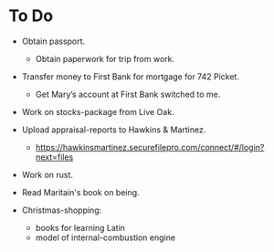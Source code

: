 # To Do

- Obtain passport.
  - Obtain paperwork for trip from work.

- Transfer money to First Bank for mortgage
  for 742 Picket.
  - Get Mary’s account at First Bank
    switched to me.

- Work on stocks-package from Live Oak.

- Upload appraisal-reports to Hawkins &
  Martinez.
  - https://hawkinsmartinez.securefilepro.com/connect/#/login?next=files

- Work on rust.
- Read Maritain's book on being.

- Christmas-shopping:
  - books for learning Latin
  - model of internal-combustion engine

<!-- EOF -->
